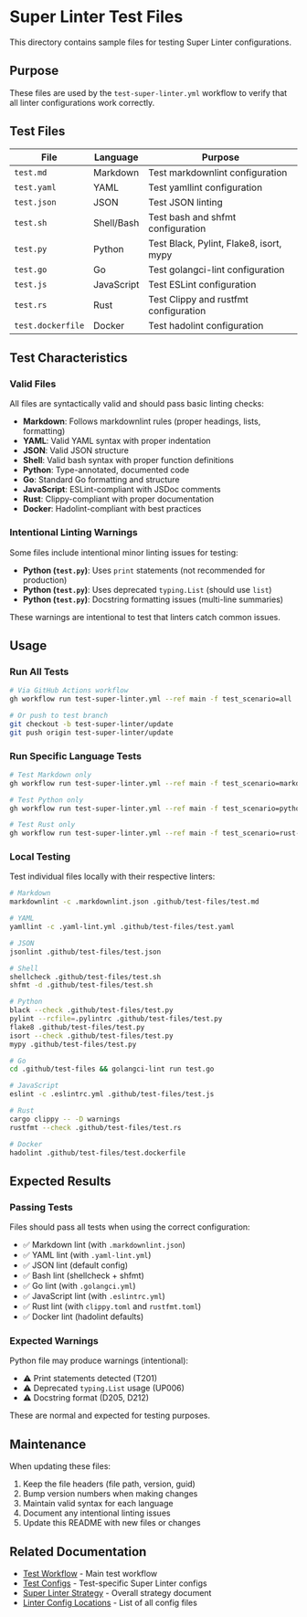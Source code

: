<!-- file: .github/test-files/README.md -->
<!-- version: 1.0.0 -->
<!-- guid: b2c3d4e5-f6a7-8b9c-0d1e-2f3a4b5c6d7e -->

# Super Linter Test Files

This directory contains sample files for testing Super Linter configurations.

## Purpose

These files are used by the `test-super-linter.yml` workflow to verify that all linter
configurations work correctly.

## Test Files

| File              | Language   | Purpose                                 |
| ----------------- | ---------- | --------------------------------------- |
| `test.md`         | Markdown   | Test markdownlint configuration         |
| `test.yaml`       | YAML       | Test yamllint configuration             |
| `test.json`       | JSON       | Test JSON linting                       |
| `test.sh`         | Shell/Bash | Test bash and shfmt configuration       |
| `test.py`         | Python     | Test Black, Pylint, Flake8, isort, mypy |
| `test.go`         | Go         | Test golangci-lint configuration        |
| `test.js`         | JavaScript | Test ESLint configuration               |
| `test.rs`         | Rust       | Test Clippy and rustfmt configuration   |
| `test.dockerfile` | Docker     | Test hadolint configuration             |

## Test Characteristics

### Valid Files

All files are syntactically valid and should pass basic linting checks:

- **Markdown**: Follows markdownlint rules (proper headings, lists, formatting)
- **YAML**: Valid YAML syntax with proper indentation
- **JSON**: Valid JSON structure
- **Shell**: Valid bash syntax with proper function definitions
- **Python**: Type-annotated, documented code
- **Go**: Standard Go formatting and structure
- **JavaScript**: ESLint-compliant with JSDoc comments
- **Rust**: Clippy-compliant with proper documentation
- **Docker**: Hadolint-compliant with best practices

### Intentional Linting Warnings

Some files include intentional minor linting issues for testing:

- **Python (`test.py`)**: Uses `print` statements (not recommended for production)
- **Python (`test.py`)**: Uses deprecated `typing.List` (should use `list`)
- **Python (`test.py`)**: Docstring formatting issues (multi-line summaries)

These warnings are intentional to test that linters catch common issues.

## Usage

### Run All Tests

```bash
# Via GitHub Actions workflow
gh workflow run test-super-linter.yml --ref main -f test_scenario=all

# Or push to test branch
git checkout -b test-super-linter/update
git push origin test-super-linter/update
```

### Run Specific Language Tests

```bash
# Test Markdown only
gh workflow run test-super-linter.yml --ref main -f test_scenario=markdown-only

# Test Python only
gh workflow run test-super-linter.yml --ref main -f test_scenario=python-only

# Test Rust only
gh workflow run test-super-linter.yml --ref main -f test_scenario=rust-only
```

### Local Testing

Test individual files locally with their respective linters:

```bash
# Markdown
markdownlint -c .markdownlint.json .github/test-files/test.md

# YAML
yamllint -c .yaml-lint.yml .github/test-files/test.yaml

# JSON
jsonlint .github/test-files/test.json

# Shell
shellcheck .github/test-files/test.sh
shfmt -d .github/test-files/test.sh

# Python
black --check .github/test-files/test.py
pylint --rcfile=.pylintrc .github/test-files/test.py
flake8 .github/test-files/test.py
isort --check .github/test-files/test.py
mypy .github/test-files/test.py

# Go
cd .github/test-files && golangci-lint run test.go

# JavaScript
eslint -c .eslintrc.yml .github/test-files/test.js

# Rust
cargo clippy -- -D warnings
rustfmt --check .github/test-files/test.rs

# Docker
hadolint .github/test-files/test.dockerfile
```

## Expected Results

### Passing Tests

Files should pass all tests when using the correct configuration:

- ✅ Markdown lint (with `.markdownlint.json`)
- ✅ YAML lint (with `.yaml-lint.yml`)
- ✅ JSON lint (default config)
- ✅ Bash lint (shellcheck + shfmt)
- ✅ Go lint (with `.golangci.yml`)
- ✅ JavaScript lint (with `.eslintrc.yml`)
- ✅ Rust lint (with `clippy.toml` and `rustfmt.toml`)
- ✅ Docker lint (hadolint defaults)

### Expected Warnings

Python file may produce warnings (intentional):

- ⚠️ Print statements detected (T201)
- ⚠️ Deprecated `typing.List` usage (UP006)
- ⚠️ Docstring format (D205, D212)

These are normal and expected for testing purposes.

## Maintenance

When updating these files:

1. Keep the file headers (file path, version, guid)
2. Bump version numbers when making changes
3. Maintain valid syntax for each language
4. Document any intentional linting issues
5. Update this README with new files or changes

## Related Documentation

- [Test Workflow](.github/workflows/test-super-linter.yml) - Main test workflow
- [Test Configs](.github/test-configs/) - Test-specific Super Linter configs
- [Super Linter Strategy](../docs/SUPER_LINTER_STRATEGY.md) - Overall strategy document
- [Linter Config Locations](../docs/LINTER_CONFIG_LOCATIONS.md) - List of all config files
